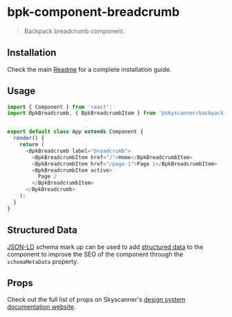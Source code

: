 # bpk-component-breadcrumb

> Backpack breadcrumb component.

## Installation

Check the main [Readme](https://github.com/skyscanner/backpack#usage) for a complete installation guide.

## Usage
```js
import { Component } from 'react';
import BpkBreadcrumb, { BpkBreadcrumbItem } from '@skyscanner/backpack-web/bpk-component-breadcrumb';


export default class App extends Component {
  render() {
    return (
      <BpkBreadcrumb label="breadcrumb">
        <BpkBreadcrumbItem href="/">Home</BpkBreadcrumbItem>
        <BpkBreadcrumbItem href="/page-1">Page 1</BpkBreadcrumbItem>
        <BpkBreadcrumbItem active>
          Page 2
        </BpkBreadcrumbItem>
      </BpkBreadcrumb>
    );
  }
}

```

## Structured Data

[JSON-LD](https://json-ld.org/) schema mark up can be used to
add [structured data](https://developers.google.com/search/docs/guides/intro-structured-data)
to the component to improve the SEO of the component through the `schemaMetaData` property.

## Props

Check out the full list of props on Skyscanner's [design system documentation website](https://www.skyscanner.design/latest/components/breadcrumb/web-rxEpDVCn#section-props-2d).
